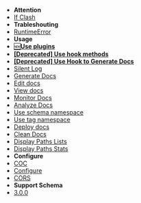 <!-- docs/_sidebar.md -->
* **Attention**
 * [If Clash](/attention/if_clash)
* **Trableshouting**
 * [RuntimeError](/trableshouting/runtime_error)
* **Usage**
 * [🆕__Use plugins__](/usage/use_plugins)
 * [__[Deprecated] Use hook methods__](/usage/use_hook_methods)
 * [__[Deprecated] Use Hook to Generate Docs__](/usage/use_hook_to_generate_docs)
 * [Silent Log](/usage/silent_log)
 * [Generate Docs](/usage/generate_docs)
 * [Edit docs](/usage/edit_docs)
 * [View docs](/usage/view_docs)
 * [Monitor Docs](/usage/monitor_docs)
 * [Analyze Docs](/usage/analyze_docs)
 * [Use schema namespace](/usage/use_schema_namespace)
 * [Use tag namespace](/usage/use_tag_namespace)
 * [Deploy docs](/usage/deploy_docs)
 * [Clean Docs](/usage/clean_docs)
 * [Display Paths Lists](/usage/display_paths_list)
 * [Display Paths Stats](/usage/display_paths_stats)
* **Configure**
 * [COC](/setting/COC)
 * [Configure](/setting/configure)
 * [CORS](/setting/CORS)
* **Support Schema**
 * [3.0.0](/schema/3.0.0)
